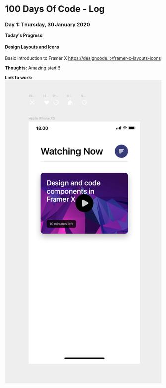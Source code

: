 # 100 Days Of Code - Log

### Day 1: Thursday, 30 January 2020

**Today's Progress**:

#### Design Layouts and Icons

Basic introduction to Framer X
https://designcode.io/framer-x-layouts-icons

**Thoughts:**
Amazing start!!!

**Link to work:**
![alt text](assets/imgs/day-001.png 'Logo Title Text 1')
